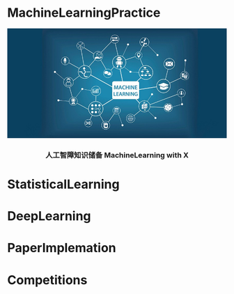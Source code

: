 # MachineLearningPractice
<div align="center">
    <img src="src/ml.jpeg">
</div>
<h3 align="center">人工智障知识储备 MachineLearning with X</h3>

# StatisticalLearning

# DeepLearning

# PaperImplemation

# Competitions
